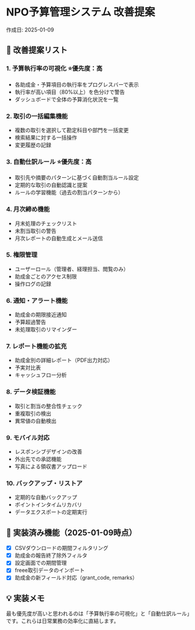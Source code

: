 # NPO予算管理システム 改善提案

作成日: 2025-01-09

## 🚀 改善提案リスト

### 1. **予算執行率の可視化** ⭐優先度：高
- 各助成金・予算項目の執行率をプログレスバーで表示
- 執行率が高い項目（80%以上）を色分けで警告
- ダッシュボードで全体の予算消化状況を一覧

### 2. **取引の一括編集機能**
- 複数の取引を選択して勘定科目や部門を一括変更
- 検索結果に対する一括操作
- 変更履歴の記録

### 3. **自動仕訳ルール** ⭐優先度：高
- 取引先や摘要のパターンに基づく自動割当ルール設定
- 定期的な取引の自動認識と提案
- ルールの学習機能（過去の割当パターンから）

### 4. **月次締め機能**
- 月末処理のチェックリスト
- 未割当取引の警告
- 月次レポートの自動生成とメール送信

### 5. **権限管理**
- ユーザーロール（管理者、経理担当、閲覧のみ）
- 助成金ごとのアクセス制限
- 操作ログの記録

### 6. **通知・アラート機能**
- 助成金の期限接近通知
- 予算超過警告
- 未処理取引のリマインダー

### 7. **レポート機能の拡充**
- 助成金別の詳細レポート（PDF出力対応）
- 予実対比表
- キャッシュフロー分析

### 8. **データ検証機能**
- 取引と割当の整合性チェック
- 重複取引の検出
- 異常値の自動検出

### 9. **モバイル対応**
- レスポンシブデザインの改善
- 外出先での承認機能
- 写真による領収書アップロード

### 10. **バックアップ・リストア**
- 定期的な自動バックアップ
- ポイントインタイムリカバリ
- データエクスポートの定期実行

## 📝 実装済み機能（2025-01-09時点）

- [x] CSVダウンロードの期間フィルタリング
- [x] 助成金の報告終了除外フィルタ
- [x] 設定画面での期間管理
- [x] freee取引データのインポート
- [x] 助成金の新フィールド対応（grant_code, remarks）

## 💡 実装メモ

最も優先度が高いと思われるのは「予算執行率の可視化」と「自動仕訳ルール」です。これらは日常業務の効率化に直結します。